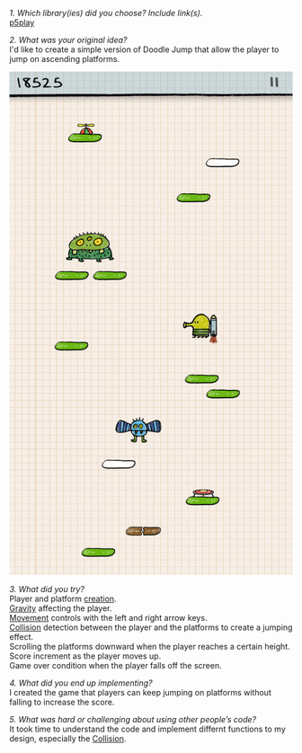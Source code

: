 *1. Which library(ies) did you choose? Include link(s).*  
[p5play](https://p5play.org/learn/index.html)

*2. What was your original idea?*  
I'd like to create a simple version of Doodle Jump that allow the player to jump on ascending platforms.  

![Doodle Jump](./DJ.png)

*3. What did you try?*  
Player and platform [creation](https://p5play.org/learn/sprite.html?page=0).  
[Gravity](https://p5play.org/learn/sprite.html?page=1) affecting the player.  
[Movement](https://p5play.org/learn/sprite.html?page=3) controls with the left and right arrow keys.  
[Collision](https://p5play.org/learn/sprite.html?page=5) detection between the player and the platforms to create a jumping effect.  
Scrolling the platforms downward when the player reaches a certain height.  
Score increment as the player moves up.  
Game over condition when the player falls off the screen.  

*4. What did you end up implementing?*  
I created the game that players can keep jumping on platforms without falling to increase the score.  

*5. What was hard or challenging about using other people’s code?*  
It took time to understand the code and implement differnt functions to my design, especially the [Collision](https://p5play.org/learn/sprite.html?page=5). 

